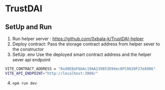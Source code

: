 # TrustDAI

## SetUp and Run
1. Run helper server : https://github.com/0xbala-k/TrustDAI-helper
2. Deploy contract:
    Pass the storage contract address from helper sever to the constructor
3. SetUp .env
Use the deployed smart contract address and the helper sever api endpoint
```bash
VITE_CONTRACT_ADDRESS = "0xd0EBaF6bAc19AA239853D94ec0FC0639F27eA986"
VITE_API_ENDPOINT="http://localhost:3000/"
```
4. `npm run dev`
